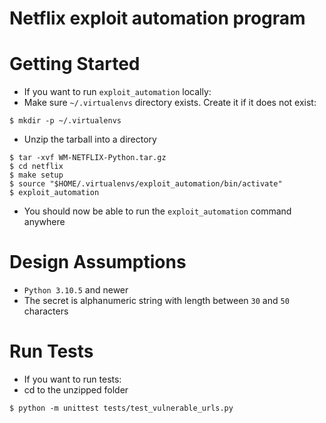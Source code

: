Netflix exploit automation program
=====================

Getting Started
================

* If you want to run `exploit_automation` locally:
* Make sure `~/.virtualenvs` directory exists. Create it if it does not exist:
```Shell
$ mkdir -p ~/.virtualenvs
```
* Unzip the tarball into a directory
```shell
$ tar -xvf WM-NETFLIX-Python.tar.gz
$ cd netflix
$ make setup
$ source "$HOME/.virtualenvs/exploit_automation/bin/activate"
$ exploit_automation
```
* You should now be able to run the `exploit_automation` command anywhere

Design Assumptions
==================

* `Python 3.10.5` and newer
* The secret is alphanumeric string with length between `30` and `50` characters

Run Tests
==========

* If you want to run tests:
* cd to the unzipped folder
```shell
$ python -m unittest tests/test_vulnerable_urls.py
```



